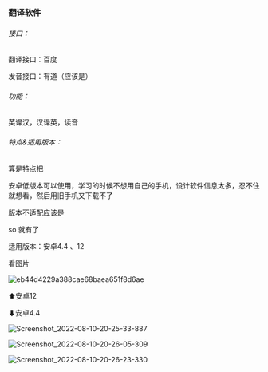 ### 翻译软件

###### 接口：

翻译接口：百度

发音接口：有道（应该是）

###### 功能：

英译汉，汉译英，读音

###### 特点&适用版本：

算是特点把

安卓低版本可以使用，学习的时候不想用自己的手机，设计软件信息太多，忍不住就想看，然后用旧手机又下载不了 

版本不适配应该是   

so 就有了   

适用版本：安卓4.4  、12

看图片



![eb44d4229a388cae68baea651f8d6ae](D:\Software\Android-studio2020\AndroidStudioProjects\summer_2022\test02\README.assets\eb44d4229a388cae68baea651f8d6ae.jpg)

⬆安卓12

⬇安卓4.4

![Screenshot_2022-08-10-20-25-33-887](D:\Software\Android-studio2020\AndroidStudioProjects\summer_2022\test02\README.assets\Screenshot_2022-08-10-20-25-33-887.png)

![Screenshot_2022-08-10-20-26-05-309](D:\Software\Android-studio2020\AndroidStudioProjects\summer_2022\test02\README.assets\Screenshot_2022-08-10-20-26-05-309.png)

![Screenshot_2022-08-10-20-26-23-330](D:\Software\Android-studio2020\AndroidStudioProjects\summer_2022\test02\README.assets\Screenshot_2022-08-10-20-26-23-330.png)